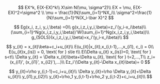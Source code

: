 $$
EX^k, E(X-EX)^k\\
X\sim N(\mu, \sigma^2)\\
EX = \mu, E(X-EX)^2=\sigma^2 \\
\mu = \frac{1}{N}\sum_{i=1}^NX_i\\
\sigma^2=\frac{1}{N}\sum_{i=1}^N(X_i-\bar X)^2
$$

$$
Eg(x_i, z_i, y_i,\beta) =0\\
g(x_i,z_i,y_i,\beta)=z_i'(y_i-x_i\beta)\\
(\sum_{i=1}^Ng(x_i,z_i,y_i,\beta))'W(\sum_{i=1}^Ng(x_i,z_i,y_i,\beta))\\
g_{SOLS}(x_i,z_i,y_i,\beta)=x_i'(y_i-x_i\beta)\\
$$

$$
y_{it} = x_{it}\beta+c_i+u_{it}\\
E(u_{it}|x_{it},x_{i,t-1},...,x_{i1}, c_i) = 0\\
E(u_{it}x_{is}) = 0, \text{ for } s\le t\\
E(\Delta u_{it} x_{is})=0, \text{ for } s<t\\
\Delta y_{it} = \Delta x_{it}\beta+\Delta u_{it}, \text{ for } t=2,...,T\\
z_i=(x_{i1}', (x_{i1}', x_{i2}'),...)\\
Ez_i'(\Delta y_{it}-\Delta x_{it}\beta)= 0
$$

$$
y_{it}=\rho y_{i,t-1}+c_i+u_{it}\\
\Delta y_{it}=\rho \Delta y_{it}+\Delta u_{it}\\
y_{i1},y_{i2}\\
y_{it}=\rho_1 y_{i,t-1}+\rho_2 y_{i,t-2}+c_i+u_{it}\\
$$
